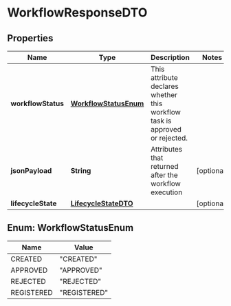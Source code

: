 

# WorkflowResponseDTO

## Properties

Name | Type | Description | Notes
------------ | ------------- | ------------- | -------------
**workflowStatus** | [**WorkflowStatusEnum**](#WorkflowStatusEnum) | This attribute declares whether this workflow task is approved or rejected.  | 
**jsonPayload** | **String** | Attributes that returned after the workflow execution  |  [optional]
**lifecycleState** | [**LifecycleStateDTO**](LifecycleStateDTO.md) |  |  [optional]



## Enum: WorkflowStatusEnum

Name | Value
---- | -----
CREATED | &quot;CREATED&quot;
APPROVED | &quot;APPROVED&quot;
REJECTED | &quot;REJECTED&quot;
REGISTERED | &quot;REGISTERED&quot;




